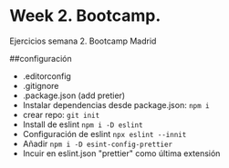 # Week 2. Bootcamp.

Ejercicios semana 2. Bootcamp Madrid

##configuración

- .editorconfig
- .gitignore
- .package.json (add pretier)
- Instalar dependencias desde package.json: `npm i`
- crear repo: `git init`
- Install de eslint `npm i -D eslint`
- Configuración de eslint `npx eslint --innit`
- Añadir `npm i -D esint-config-prettier`
- Incuir en eslint.json "prettier" como última extensión
